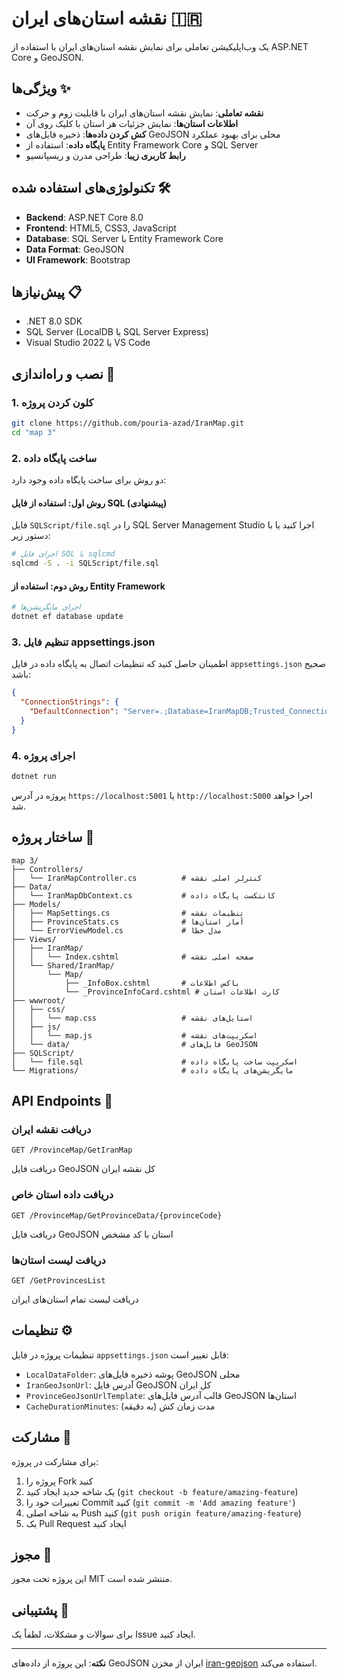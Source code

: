 # نقشه استان‌های ایران 🇮🇷

یک وب‌اپلیکیشن تعاملی برای نمایش نقشه استان‌های ایران با استفاده از ASP.NET Core و GeoJSON.

## ویژگی‌ها ✨

- **نقشه تعاملی**: نمایش نقشه استان‌های ایران با قابلیت زوم و حرکت
- **اطلاعات استان‌ها**: نمایش جزئیات هر استان با کلیک روی آن
- **کش کردن داده‌ها**: ذخیره فایل‌های GeoJSON محلی برای بهبود عملکرد
- **پایگاه داده**: استفاده از Entity Framework Core و SQL Server
- **رابط کاربری زیبا**: طراحی مدرن و ریسپانسیو

## تکنولوژی‌های استفاده شده 🛠️

- **Backend**: ASP.NET Core 8.0
- **Frontend**: HTML5, CSS3, JavaScript
- **Database**: SQL Server با Entity Framework Core
- **Data Format**: GeoJSON
- **UI Framework**: Bootstrap

## پیش‌نیازها 📋

- .NET 8.0 SDK
- SQL Server (LocalDB یا SQL Server Express)
- Visual Studio 2022 یا VS Code

## نصب و راه‌اندازی 🚀

### 1. کلون کردن پروژه
```bash
git clone https://github.com/pouria-azad/IranMap.git
cd "map 3"
```

### 2. ساخت پایگاه داده
دو روش برای ساخت پایگاه داده وجود دارد:

#### روش اول: استفاده از فایل SQL (پیشنهادی)
فایل `SQLScript/file.sql` را در SQL Server Management Studio اجرا کنید یا با دستور زیر:

```bash
# اجرای فایل SQL با sqlcmd
sqlcmd -S . -i SQLScript/file.sql
```

#### روش دوم: استفاده از Entity Framework
```bash
# اجرای مایگریشن‌ها
dotnet ef database update
```

### 3. تنظیم فایل appsettings.json
اطمینان حاصل کنید که تنظیمات اتصال به پایگاه داده در فایل `appsettings.json` صحیح باشد:

```json
{
  "ConnectionStrings": {
    "DefaultConnection": "Server=.;Database=IranMapDB;Trusted_Connection=True;MultipleActiveResultSets=true;Encrypt=True;TrustServerCertificate=True"
  }
}
```

### 4. اجرای پروژه
```bash
dotnet run
```

پروژه در آدرس `https://localhost:5001` یا `http://localhost:5000` اجرا خواهد شد.

## ساختار پروژه 📁

```
map 3/
├── Controllers/
│   └── IranMapController.cs          # کنترلر اصلی نقشه
├── Data/
│   └── IranMapDbContext.cs           # کانتکست پایگاه داده
├── Models/
│   ├── MapSettings.cs                # تنظیمات نقشه
│   ├── ProvinceStats.cs              # آمار استان‌ها
│   └── ErrorViewModel.cs             # مدل خطا
├── Views/
│   ├── IranMap/
│   │   └── Index.cshtml              # صفحه اصلی نقشه
│   └── Shared/IranMap/
│       └── Map/
│           ├── _InfoBox.cshtml       # باکس اطلاعات
│           └── _ProvinceInfoCard.cshtml # کارت اطلاعات استان
├── wwwroot/
│   ├── css/
│   │   └── map.css                   # استایل‌های نقشه
│   ├── js/
│   │   └── map.js                    # اسکریپت‌های نقشه
│   └── data/                         # فایل‌های GeoJSON
├── SQLScript/
│   └── file.sql                      # اسکریپت ساخت پایگاه داده
└── Migrations/                       # مایگریشن‌های پایگاه داده
```

## API Endpoints 🔌

### دریافت نقشه ایران
```
GET /ProvinceMap/GetIranMap
```
دریافت فایل GeoJSON کل نقشه ایران

### دریافت داده استان خاص
```
GET /ProvinceMap/GetProvinceData/{provinceCode}
```
دریافت فایل GeoJSON استان با کد مشخص

### دریافت لیست استان‌ها
```
GET /GetProvincesList
```
دریافت لیست تمام استان‌های ایران

## تنظیمات ⚙️

تنظیمات پروژه در فایل `appsettings.json` قابل تغییر است:

- `LocalDataFolder`: پوشه ذخیره فایل‌های GeoJSON محلی
- `IranGeoJsonUrl`: آدرس فایل GeoJSON کل ایران
- `ProvinceGeoJsonUrlTemplate`: قالب آدرس فایل‌های GeoJSON استان‌ها
- `CacheDurationMinutes`: مدت زمان کش (به دقیقه)

## مشارکت 🤝

برای مشارکت در پروژه:

1. پروژه را Fork کنید
2. یک شاخه جدید ایجاد کنید (`git checkout -b feature/amazing-feature`)
3. تغییرات خود را Commit کنید (`git commit -m 'Add amazing feature'`)
4. به شاخه اصلی Push کنید (`git push origin feature/amazing-feature`)
5. یک Pull Request ایجاد کنید

## مجوز 📄

این پروژه تحت مجوز MIT منتشر شده است.

## پشتیبانی 💬

برای سوالات و مشکلات، لطفاً یک Issue ایجاد کنید.

---

**نکته**: این پروژه از داده‌های GeoJSON ایران از مخزن [iran-geojson](https://codeberg.org/mokazemi/iran-geojson) استفاده می‌کند.
